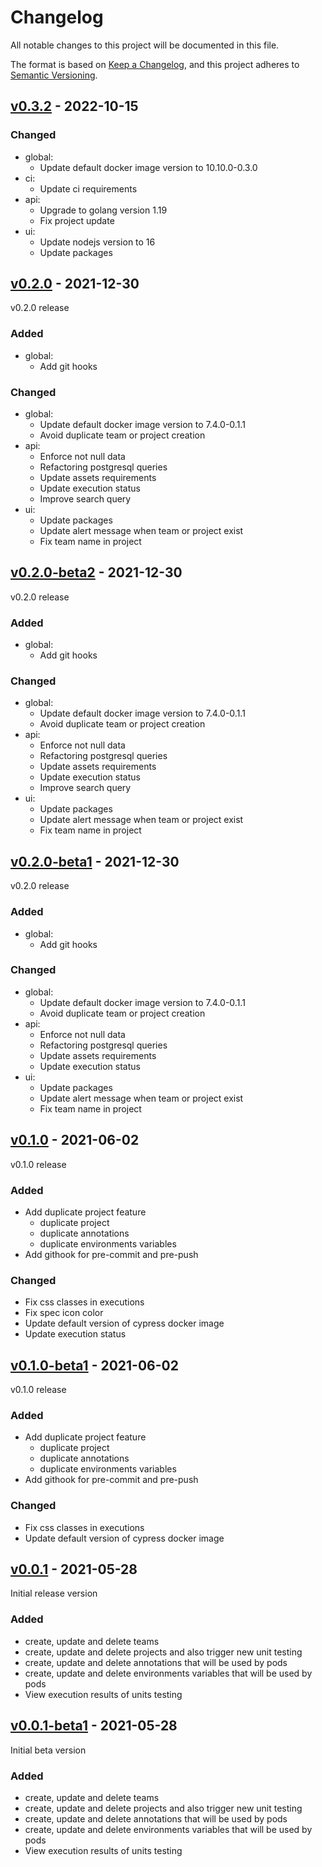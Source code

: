 # Changelog
All notable changes to this project will be documented in this file.

The format is based on [Keep a Changelog](https://keepachangelog.com/en/1.0.0/),
and this project adheres to [Semantic Versioning](https://semver.org/spec/v2.0.0.html).

## [v0.3.2](https://github.com/Lord-Y/cypress-parallel/releases/tag/v0.3.2) - 2022-10-15

### Changed
- global:
  - Update default docker image version to 10.10.0-0.3.0
- ci:
  - Update ci requirements
- api:
  - Upgrade to golang version 1.19
  - Fix project update
- ui:
  - Update nodejs version to 16
  - Update packages

## [v0.2.0](https://github.com/Lord-Y/cypress-parallel/releases/tag/v0.2.0) - 2021-12-30

v0.2.0 release

### Added
- global:
  - Add git hooks

### Changed
- global:
  - Update default docker image version to 7.4.0-0.1.1
  - Avoid duplicate team or project creation
- api:
  - Enforce not null data
  - Refactoring postgresql queries
  - Update assets requirements
  - Update execution status
  - Improve search query
- ui:
  - Update packages
  - Update alert message when team or project exist
  - Fix team name in project

## [v0.2.0-beta2](https://github.com/Lord-Y/cypress-parallel/releases/tag/v0.2.0-beta2) - 2021-12-30

v0.2.0 release

### Added
- global:
  - Add git hooks

### Changed
- global:
  - Update default docker image version to 7.4.0-0.1.1
  - Avoid duplicate team or project creation
- api:
  - Enforce not null data
  - Refactoring postgresql queries
  - Update assets requirements
  - Update execution status
  - Improve search query
- ui:
  - Update packages
  - Update alert message when team or project exist
  - Fix team name in project

## [v0.2.0-beta1](https://github.com/Lord-Y/cypress-parallel/releases/tag/v0.2.0-beta1) - 2021-12-30

v0.2.0 release

### Added
- global:
  - Add git hooks

### Changed
- global:
  - Update default docker image version to 7.4.0-0.1.1
  - Avoid duplicate team or project creation
- api:
  - Enforce not null data
  - Refactoring postgresql queries
  - Update assets requirements
  - Update execution status
- ui:
  - Update packages
  - Update alert message when team or project exist
  - Fix team name in project

## [v0.1.0](https://github.com/Lord-Y/cypress-parallel/releases/tag/v0.1.0) - 2021-06-02

v0.1.0 release

### Added
- Add duplicate project feature
  - duplicate project
  - duplicate annotations
  - duplicate environments variables
- Add githook for pre-commit and pre-push

### Changed
- Fix css classes in executions
- Fix spec icon color
- Update default version of cypress docker image
- Update execution status

## [v0.1.0-beta1](https://github.com/Lord-Y/cypress-parallel/releases/tag/v0.1.0-beta1) - 2021-06-02

v0.1.0 release

### Added
- Add duplicate project feature
  - duplicate project
  - duplicate annotations
  - duplicate environments variables
- Add githook for pre-commit and pre-push

### Changed
- Fix css classes in executions
- Update default version of cypress docker image

## [v0.0.1](https://github.com/Lord-Y/cypress-parallel/releases/tag/v0.0.1) - 2021-05-28

Initial release version

### Added
- create, update and delete teams
- create, update and delete projects and also trigger new unit testing
- create, update and delete annotations that will be used by pods
- create, update and delete environments variables that will be used by pods
- View execution results of units testing

## [v0.0.1-beta1](https://github.com/Lord-Y/cypress-parallel/releases/tag/v0.0.1-beta1) - 2021-05-28

Initial beta version

### Added
- create, update and delete teams
- create, update and delete projects and also trigger new unit testing
- create, update and delete annotations that will be used by pods
- create, update and delete environments variables that will be used by pods
- View execution results of units testing

